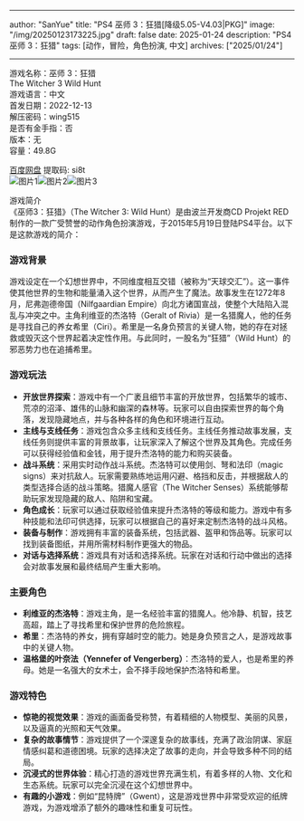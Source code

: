 
---
author: "SanYue"
title: "PS4 巫师 3：狂猎[降级5.05-V4.03|PKG]"
image: "/img/20250123173225.jpg"
draft: false
date: 2025-01-24
description: "PS4 巫师 3：狂猎"
tags: [动作，冒险，角色扮演, 中文]
archives: ["2025/01/24"]

---

游戏名称：巫师 3：狂猎   
The Witcher 3 Wild Hunt    
游戏语言：中文  
首发日期：2022-12-13  
解压密码：wing515  
是否有金手指：否  
版本：无   
容量：49.8G

[百度网盘](https://pan.baidu.com/s/1sEE8xtyeM7vq8oRIXyFAyw) 提取码: si8t  
![图片1](/img/cbe80e.jpg)![图片2](/img/013314.jpg)![图片3](/img/632c97.jpg)  

游戏简介  
《巫师3：狂猎》（The Witcher 3: Wild Hunt）是由波兰开发商CD Projekt RED制作的一款广受赞誉的动作角色扮演游戏，于2015年5月19日登陆PS4平台。以下是这款游戏的简介：

### 游戏背景
游戏设定在一个幻想世界中，不同维度相互交错（被称为“天球交汇”）。这一事件使其他世界的生物和能量涌入这个世界，从而产生了魔法。故事发生在1272年8月，尼弗迦德帝国（Nilfgaardian Empire）向北方诸国宣战，使整个大陆陷入混乱与冲突之中。主角利维亚的杰洛特（Geralt of Rivia）是一名猎魔人，他的任务是寻找自己的养女希里（Ciri）。希里是一名身负预言的关键人物，她的存在对拯救或毁灭这个世界起着决定性作用。与此同时，一股名为“狂猎”（Wild Hunt）的邪恶势力也在追捕希里。

### 游戏玩法
- **开放世界探索**：游戏中有一个广袤且细节丰富的开放世界，包括繁华的城市、荒凉的沼泽、雄伟的山脉和幽深的森林等。玩家可以自由探索世界的每个角落，发现隐藏地点，并与各种各样的角色和环境进行互动。
- **主线与支线任务**：游戏包含众多主线和支线任务。主线任务推动故事发展，支线任务则提供丰富的背景故事，让玩家深入了解这个世界及其角色。完成任务可以获得经验值和金钱，用于提升杰洛特的能力和购买装备。
- **战斗系统**：采用实时动作战斗系统。杰洛特可以使用剑、弩和法印（magic signs）来对抗敌人。玩家需要熟练地运用闪避、格挡和反击，并根据敌人的类型选择合适的战斗策略。猎魔人感官（The Witcher Senses）系统能够帮助玩家发现隐藏的敌人、陷阱和宝藏。
- **角色成长**：玩家可以通过获取经验值来提升杰洛特的等级和能力。游戏中有多种技能和法印可供选择，玩家可以根据自己的喜好来定制杰洛特的战斗风格。
- **装备与制作**：游戏拥有丰富的装备系统，包括武器、盔甲和饰品等。玩家可以找到装备图纸，并用所需材料制作更强大的物品。
- **对话与选择系统**：游戏具有对话和选择系统。玩家在对话和行动中做出的选择会对故事发展和最终结局产生重大影响。

### 主要角色
- **利维亚的杰洛特**：游戏主角，是一名经验丰富的猎魔人。他冷静、机智，技艺高超，踏上了寻找希里和保护世界的危险旅程。
- **希里**：杰洛特的养女，拥有穿越时空的能力。她是身负预言之人，是游戏故事中的关键人物。
- **温格堡的叶奈法（Yennefer of Vengerberg）**：杰洛特的爱人，也是希里的养母。她是一名强大的女术士，会不择手段地保护杰洛特和希里。

### 游戏特色
- **惊艳的视觉效果**：游戏的画面备受称赞，有着精细的人物模型、美丽的风景，以及逼真的光照和天气效果。
- **复杂的故事情节**：游戏提供了一个深邃复杂的故事线，充满了政治阴谋、家庭情感纠葛和道德困境。玩家的选择决定了故事的走向，并会导致多种不同的结局。
- **沉浸式的世界体验**：精心打造的游戏世界充满生机，有着多样的人物、文化和生态系统。玩家可以完全沉浸在这个幻想世界中。
- **有趣的小游戏**：例如“昆特牌”（Gwent），这是游戏世界中非常受欢迎的纸牌游戏，为游戏增添了额外的趣味性和重复可玩性。
